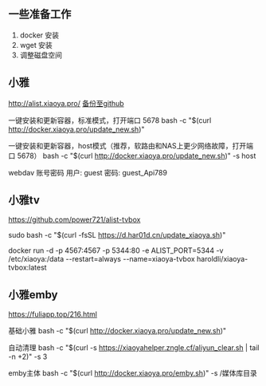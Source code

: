 ## 一些准备工作
1. docker 安装
2. wget 安装
3. 调整磁盘空间

## 小雅
http://alist.xiaoya.pro/ [备份至github](https://github.com/githcc/webpage-self-markdown/blob/main/%E5%8D%9A%E4%B8%BB/%E5%B0%8F%E9%9B%85/README.md)

一键安装和更新容器，标准模式，打开端口 5678
bash -c "$(curl http://docker.xiaoya.pro/update_new.sh)"

一键安装和更新容器，host模式（推荐，软路由和NAS上更少网络故障，打开端口 5678）
bash -c "$(curl http://docker.xiaoya.pro/update_new.sh)" -s host

webdav 账号密码
用户: guest 密码: guest_Api789

## 小雅tv
https://github.com/power721/alist-tvbox

sudo bash -c "$(curl -fsSL https://d.har01d.cn/update_xiaoya.sh)"

docker run -d -p 4567:4567 -p 5344:80 -e ALIST_PORT=5344 -v /etc/xiaoya:/data --restart=always --name=xiaoya-tvbox haroldli/xiaoya-tvbox:latest

## 小雅emby
https://fuliapp.top/216.html

基础小雅
bash -c "$(curl http://docker.xiaoya.pro/update_new.sh)"

自动清理
bash -c "$(curl -s https://xiaoyahelper.zngle.cf/aliyun_clear.sh | tail -n +2)" -s 3

emby主体
bash -c "$(curl http://docker.xiaoya.pro/emby.sh)" -s /媒体库目录
